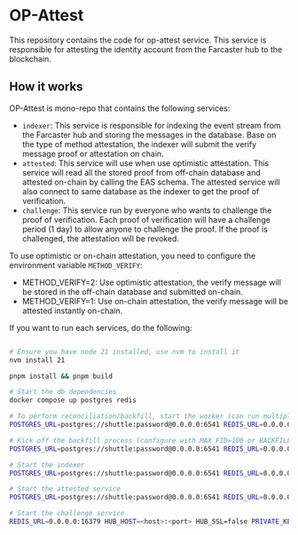 # OP-Attest
This repository contains the code for op-attest service. This service is responsible for attesting the identity account from the Farcaster hub to the blockchain.

## How it works
OP-Attest is mono-repo that contains the following services:
- `indexer`: This service is responsible for indexing the event stream from the Farcaster hub and storing the messages in the database. Base on the type of method attestation, the indexer will submit the verify message proof or attestation on chain.
- `attested`: This service will use when use optimistic attestation. This service will read all the stored proof from off-chain database and attested on-chain by calling the EAS schema. The attested service will also connect to same database as the indexer to get the proof of verification.
- `challenge`: This service run by everyone who wants to challenge the proof of verification. Each proof of verification will have a challenge period (1 day) to allow anyone to challenge the proof. If the proof is challenged, the attestation will be revoked.

To use optimistic or on-chain attestation, you need to configure the environment variable `METHOD_VERIFY`:
- METHOD_VERIFY=2: Use optimistic attestation, the verify message will be stored in the off-chain database and submitted on-chain.
- METHOD_VERIFY=1: Use on-chain attestation, the verify message will be attested instantly on-chain.

If you want to run each services, do the following:
```bash

# Ensure you have node 21 installed, use nvm to install it
nvm install 21

pnpm install && pnpm build

# Start the db dependencies
docker compose up postgres redis

# To perform reconciliation/backfill, start the worker (can run multiple processes to speed this up)
POSTGRES_URL=postgres://shuttle:password@0.0.0.0:6541 REDIS_URL=0.0.0.0:16379 HUB_HOST=<host>:<port> HUB_SSL=false PRIVATE_KEY=<private_key> MAX_FID=100 RPC_URL=<rpc_op> pnpm start worker

# Kick off the backfill process (configure with MAX_FID=100 or BACKFILL_FIDS=1,2,3)
POSTGRES_URL=postgres://shuttle:password@0.0.0.0:6541 REDIS_URL=0.0.0.0:16379 HUB_HOST=<host>:<port> HUB_SSL=false PRIVATE_KEY=<private_key> MAX_FID=100 RPC_URL=<rpc_op> pnpm start backfill

# Start the indexer
POSTGRES_URL=postgres://shuttle:password@0.0.0.0:6541 REDIS_URL=0.0.0.0:16379 HUB_HOST=<host>:<port> HUB_SSL=false PRIVATE_KEY=<private_key> METHOD_VERIFY=2 RPC_URL=<rpc_op> pnpm start indexer

# Start the attested service
POSTGRES_URL=postgres://shuttle:password@0.0.0.0:6541 REDIS_URL=0.0.0.0:16379 HUB_HOST=<host>:<port> HUB_SSL=false PRIVATE_KEY=<private_key> RPC_URL=<rpc_op> pnpm start attested

# Start the challenge service
REDIS_URL=0.0.0.0:16379 HUB_HOST=<host>:<port> HUB_SSL=false PRIVATE_KEY=<private_key> RPC_URL=<rpc_op> pnpm start challenge
```